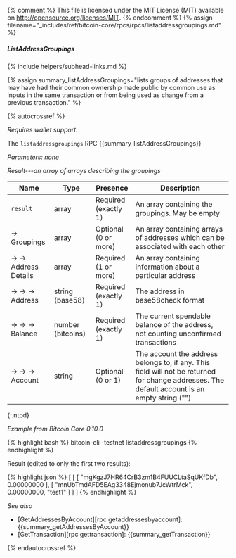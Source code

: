{% comment %}
This file is licensed under the MIT License (MIT) available on
http://opensource.org/licenses/MIT.
{% endcomment %}
{% assign filename="_includes/ref/bitcoin-core/rpcs/rpcs/listaddressgroupings.md" %}

##### ListAddressGroupings
{% include helpers/subhead-links.md %}

{% assign summary_listAddressGroupings="lists groups of addresses that may have had their common ownership made public by common use as inputs in the same transaction or from being used as change from a previous transaction." %}

{% autocrossref %}

*Requires wallet support.*

The `listaddressgroupings` RPC {{summary_listAddressGroupings}}

*Parameters: none*

*Result---an array of arrays describing the groupings*

| Name                   | Type              | Presence                    | Description
|------------------------|-------------------|-----------------------------|----------------
| `result`               | array             | Required<br>(exactly 1)     | An array containing the groupings.  May be empty
| →<br>Groupings         | array             | Optional<br>(0 or more)     | An array containing arrays of addresses which can be associated with each other
| → →<br>Address Details | array             | Required<br>(1 or more)     | An array containing information about a particular address
| → → →<br>Address       | string (base58)   | Required<br>(exactly 1)     | The address in base58check format
| → → →<br>Balance       | number (bitcoins) | Required<br>(exactly 1)     | The current spendable balance of the address, not counting unconfirmed transactions
| → → →<br>Account       | string            | Optional<br>(0 or 1)        | The account the address belongs to, if any.  This field will not be returned for change addresses.  The default account is an empty string ("")
{:.ntpd}

*Example from Bitcoin Core 0.10.0*

{% highlight bash %}
bitcoin-cli -testnet listaddressgroupings
{% endhighlight %}

Result (edited to only the first two results):

{% highlight json %}
[
    [
        [
            "mgKgzJ7HR64CrB3zm1B4FUUCLtaSqUKfDb",
            0.00000000
        ],
        [
            "mnUbTmdAFD5EAg3348Ejmonub7JcWtrMck",
            0.00000000,
            "test1"
        ]
    ]
]
{% endhighlight %}

*See also*

* [GetAddressesByAccount][rpc getaddressesbyaccount]: {{summary_getAddressesByAccount}}
* [GetTransaction][rpc gettransaction]: {{summary_getTransaction}}

{% endautocrossref %}
